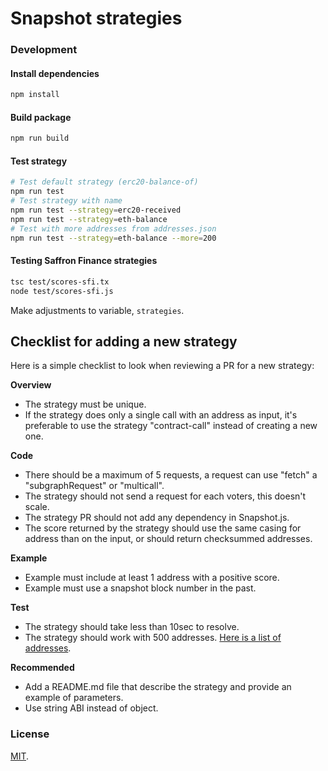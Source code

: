 # Snapshot strategies

### Development

#### Install dependencies
```bash
npm install
```

#### Build package
```bash
npm run build
```

#### Test strategy
```bash
# Test default strategy (erc20-balance-of)
npm run test
# Test strategy with name
npm run test --strategy=erc20-received
npm run test --strategy=eth-balance
# Test with more addresses from addresses.json
npm run test --strategy=eth-balance --more=200 
```

#### Testing Saffron Finance strategies
```bash
tsc test/scores-sfi.tx
node test/scores-sfi.js
```

Make adjustments to variable, `strategies`.

## Checklist for adding a new strategy

Here is a simple checklist to look when reviewing a PR for a new strategy:

**Overview**
- The strategy must be unique.
- If the strategy does only a single call with an address as input, it's preferable to use the strategy "contract-call" instead of creating a new one.

**Code**
- There should be a maximum of 5 requests, a request can use "fetch" a "subgraphRequest" or "multicall".
- The strategy should not send a request for each voters, this doesn't scale.
- The strategy PR should not add any dependency in Snapshot.js.
- The score returned by the strategy should use the same casing for address than on the input, or should return checksummed addresses.

**Example**
- Example must include at least 1 address with a positive score.
- Example must use a snapshot block number in the past.

**Test**
- The strategy should take less than 10sec to resolve.
- The strategy should work with 500 addresses. [Here is a list of addresses](https://github.com/snapshot-labs/snapshot-strategies/blob/master/test/addresses.json).

**Recommended**
- Add a README.md file that describe the strategy and provide an example of parameters.
- Use string ABI instead of object.


### License
[MIT](LICENSE).
